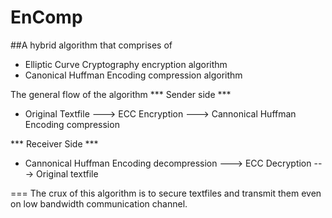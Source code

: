 # EnComp
##A hybrid algorithm that comprises of 
  - Elliptic Curve Cryptography encryption algorithm
  - Canonical Huffman Encoding compression algorithm
  
The general flow of the algorithm
*** Sender side ***
  - Original Textfile ---> ECC Encryption ---> Cannonical Huffman Encoding compression
  
*** Receiver Side ***
  - Cannonical Huffman Encoding decompression ---> ECC Decryption ---> Original textfile
  
===
The crux of this algorithm is to secure textfiles and transmit them even on low bandwidth communication channel.


